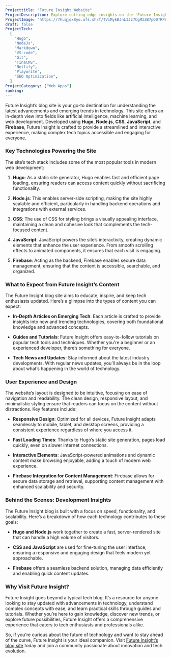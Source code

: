 ```yaml
---
Projecttitle: "Future Insight Website"
ProjectDescription: Explore cutting-edge insights on the 'Future Insight' Blog. Crafted with Node.js, Hugo, and deployed on Netlify for a seamless experience.
ProjectImage: "https://7huqjqx8yo.ufs.sh/f/TViMykBJnLIJz7CgMIZB7pQ0TRPA9NYOdUsXcZvWxnjer5yg"
draft: false
ProjectTech:
  [
    "Hugo",
    "NodeJs",
    "Markdown",
    "VS-code",
    "Git",
    "TinaCMS",
    "Netlify",
    "Playwrite",
    "SEO Optimization",
  ]
ProjectCategory: ["Web Apps"]
ranking:
---
```


Future Insight’s blog site is your go-to destination for understanding the latest advancements and emerging trends in technology. This site offers an in-depth view into fields like artificial intelligence, machine learning, and web development. Developed using **Hugo**, **Node.js**, **CSS**, **JavaScript**, and **Firebase**, Future Insight is crafted to provide a streamlined and interactive experience, making complex tech topics accessible and engaging for everyone.

### Key Technologies Powering the Site

The site’s tech stack includes some of the most popular tools in modern web development:

1. **Hugo**: As a static site generator, Hugo enables fast and efficient page loading, ensuring readers can access content quickly without sacrificing functionality.

2. **Node.js**: This enables server-side scripting, making the site highly scalable and efficient, particularly in handling backend operations and integrations with external services.

3. **CSS**: The use of CSS for styling brings a visually appealing interface, maintaining a clean and cohesive look that complements the tech-focused content.

4. **JavaScript**: JavaScript powers the site’s interactivity, creating dynamic elements that enhance the user experience. From smooth scrolling effects to animated components, it ensures that each visit is engaging.

5. **Firebase**: Acting as the backend, Firebase enables secure data management, ensuring that the content is accessible, searchable, and organized.

### What to Expect from Future Insight’s Content

The Future Insight blog site aims to educate, inspire, and keep tech enthusiasts updated. Here’s a glimpse into the types of content you can expect:

- **In-Depth Articles on Emerging Tech**: Each article is crafted to provide insights into new and trending technologies, covering both foundational knowledge and advanced concepts.

- **Guides and Tutorials**: Future Insight offers easy-to-follow tutorials on popular tech tools and techniques. Whether you're a beginner or an experienced developer, there’s something for everyone.

- **Tech News and Updates**: Stay informed about the latest industry developments. With regular news updates, you’ll always be in the loop about what’s happening in the world of technology.

### User Experience and Design

The website’s layout is designed to be intuitive, focusing on ease of navigation and readability. The clean design, responsive layout, and minimalistic styling ensure that readers can focus on the content without distractions. Key features include:

- **Responsive Design**: Optimized for all devices, Future Insight adapts seamlessly to mobile, tablet, and desktop screens, providing a consistent experience regardless of where you access it.

- **Fast Loading Times**: Thanks to Hugo’s static site generation, pages load quickly, even on slower internet connections.

- **Interactive Elements**: JavaScript-powered animations and dynamic content make browsing enjoyable, adding a touch of modern web experience.

- **Firebase Integration for Content Management**: Firebase allows for secure data storage and retrieval, supporting content management with enhanced scalability and security.

### Behind the Scenes: Development Insights

The Future Insight blog is built with a focus on speed, functionality, and scalability. Here’s a breakdown of how each technology contributes to these goals:

- **Hugo and Node.js** work together to create a fast, server-rendered site that can handle a high volume of visitors.
- **CSS and JavaScript** are used for fine-tuning the user interface, ensuring a responsive and engaging design that feels modern yet approachable.

- **Firebase** offers a seamless backend solution, managing data efficiently and enabling quick content updates.

### Why Visit Future Insight?

Future Insight goes beyond a typical tech blog. It’s a resource for anyone looking to stay updated with advancements in technology, understand complex concepts with ease, and learn practical skills through guides and tutorials. Whether you’re here to gain knowledge, discover new trends, or explore future possibilities, Future Insight offers a comprehensive experience that caters to tech enthusiasts and professionals alike.

So, if you're curious about the future of technology and want to stay ahead of the curve, Future Insight is your ideal companion. Visit [Future Insight’s blog site](https://future-insight.netlify.app/) today and join a community passionate about innovation and tech evolution.
